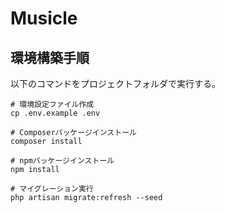 # Musicle
## 環境構築手順
以下のコマンドをプロジェクトフォルダで実行する。
```
# 環境設定ファイル作成
cp .env.example .env
```
```
# Composerパッケージインストール
composer install
```
```
# npmパッケージインストール
npm install
```
```
# マイグレーション実行
php artisan migrate:refresh --seed
```
